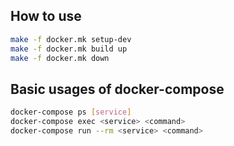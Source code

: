 ## How to use
~~~sh
make -f docker.mk setup-dev
make -f docker.mk build up
make -f docker.mk down
~~~

## Basic usages of docker-compose
~~~sh
docker-compose ps [service]
docker-compose exec <service> <command>
docker-compose run --rm <service> <command>
~~~